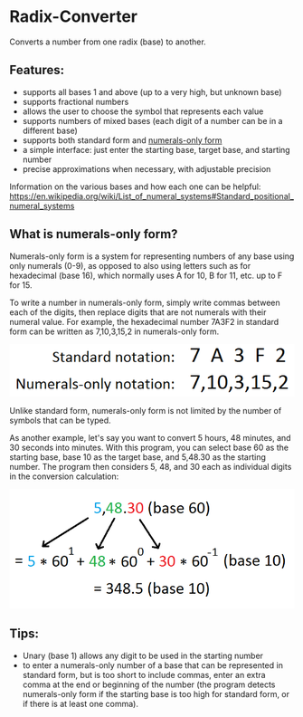 # Radix-Converter
Converts a number from one radix (base) to another.

## Features:
- supports all bases 1 and above (up to a very high, but unknown base)
- supports fractional numbers
- allows the user to choose the symbol that represents each value
- supports numbers of mixed bases (each digit of a number can be in a different base)
- supports both standard form and [numerals-only form](https://github.com/wheelercj/Radix-Converter/tree/master#what-is-numerals-only-form)
- a simple interface: just enter the starting base, target base, and starting number
- precise approximations when necessary, with adjustable precision

Information on the various bases and how each one can be helpful:  
https://en.wikipedia.org/wiki/List_of_numeral_systems#Standard_positional_numeral_systems

## What is numerals-only form?
Numerals-only form is a system for representing numbers of any base using only numerals (0-9), as opposed to also using letters such as for hexadecimal (base 16), which normally uses A for 10, B for 11, etc. up to F for 15.

To write a number in numerals-only form, simply write commas between each of the digits, then replace digits that are not numerals with their numeral value. For example, the hexadecimal number 7A3F2 in standard form can be written as 7,10,3,15,2 in numerals-only form.

![Numerals-only notation example](docs/numeralsOnlyNotationExample.png)

Unlike standard form, numerals-only form is not limited by the number of symbols that can be typed.

As another example, let's say you want to convert 5 hours, 48 minutes, and 30 seconds into minutes. With this program, you can select base 60 as the starting base, base 10 as the target base, and 5,48.30 as the starting number. The program then considers 5, 48, and 30 each as individual digits in the conversion calculation:

![Numerals-only notation base 60 example](docs/numeralsOnlyNotationExample2.png)

## Tips:
- Unary (base 1) allows any digit to be used in the starting number
- to enter a numerals-only number of a base that can be represented in standard form, but is too short to include commas, enter an extra comma at the end or beginning of the number (the program detects numerals-only form if the starting base is too high for standard form, or if there is at least one comma).

